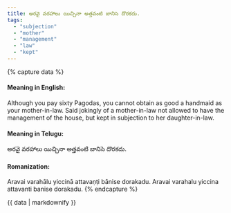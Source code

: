 ```yaml
---
title: అరవై వరహాలు యిచ్చినా అత్తవంటి బానిసె దొరకదు.
tags:
  - "subjection"
  - "mother"
  - "management"
  - "law"
  - "kept"
---
```


{% capture data %}
#### Meaning in English:
Although you pay sixty Pagodas, you cannot obtain as good a handmaid as your mother-in-law.
Said jokingly of a mother-in-law not allowed to have the management of the house, but kept in subjection to her daughter-in-law.

#### Meaning in Telugu:
అరవై వరహాలు యిచ్చినా అత్తవంటి బానిసె దొరకదు.

#### Romanization:
Aravai varahālu yiccinā attavaṇṭi bānise dorakadu.
Aravai varahalu yiccina attavanti banise dorakadu.
{% endcapture %}

{{ data | markdownify }}

